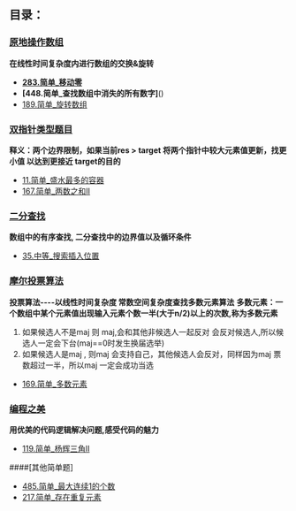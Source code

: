 ## 目录：

### [原地操作数组](https://github.com/wuye251/algorithm/tree/master/%E5%8A%9B%E6%89%A3/%E6%95%B0%E7%BB%84/%E5%8E%9F%E5%9C%B0%E6%93%8D%E4%BD%9C%E6%95%B0%E7%BB%84)
__在线性时间复杂度内进行数组的交换&旋转__
- __[283.简单_移动零](https://github.com/wuye251/algorithm/blob/master/%E5%8A%9B%E6%89%A3/%E6%95%B0%E7%BB%84/%E5%8E%9F%E5%9C%B0%E6%93%8D%E4%BD%9C%E6%95%B0%E7%BB%84/283.%E7%AE%80%E5%8D%95_%E7%A7%BB%E5%8A%A8%E9%9B%B6)__
- __[448.简单_查找数组中消失的所有数字]__()
- [189.简单_旋转数组](https://github.com/wuye251/algorithm/blob/master/%E5%8A%9B%E6%89%A3/%E6%95%B0%E7%BB%84/%E5%8E%9F%E5%9C%B0%E6%93%8D%E4%BD%9C%E6%95%B0%E7%BB%84/189.%E7%AE%80%E5%8D%95_%E6%97%8B%E8%BD%AC%E6%95%B0%E7%BB%84.php)


### [双指针类型题目](https://github.com/wuye251/algorithm/tree/master/%E5%8A%9B%E6%89%A3/%E6%95%B0%E7%BB%84/%E5%8F%8C%E6%8C%87%E9%92%88)
__释义：两个边界限制，如果当前res > target  将两个指针中较大元素值更新，找更小值 以达到更接近 target的目的__
- [11.简单_盛水最多的容器](https://github.com/wuye251/algorithm/blob/master/%E5%8A%9B%E6%89%A3/%E6%95%B0%E7%BB%84/%E5%8F%8C%E6%8C%87%E9%92%88/11.%E7%AE%80%E5%8D%95_%E7%9B%9B%E6%B0%B4%E6%9C%80%E5%A4%9A%E7%9A%84%E5%AE%B9%E5%99%A8.php)
- [167.简单_两数之和II](https://github.com/wuye251/algorithm/blob/master/%E5%8A%9B%E6%89%A3/%E6%95%B0%E7%BB%84/%E5%8F%8C%E6%8C%87%E9%92%88/167.%E7%AE%80%E5%8D%95_%E4%B8%A4%E6%95%B0%E4%B9%8B%E5%92%8CII.php)

### [二分查找](https://github.com/wuye251/algorithm/tree/master/%E5%8A%9B%E6%89%A3/%E6%95%B0%E7%BB%84/%E4%BA%8C%E5%88%86%E6%9F%A5%E6%89%BE)
__数组中的有序查找, 二分查找中的边界值以及循环条件__
- [35.中等_搜索插入位置](https://github.com/wuye251/algorithm/blob/master/%E5%8A%9B%E6%89%A3/%E6%95%B0%E7%BB%84/%E4%BA%8C%E5%88%86%E6%9F%A5%E6%89%BE/35.%E4%B8%AD%E7%AD%89_%E6%90%9C%E7%B4%A2%E6%8F%92%E5%85%A5%E4%BD%8D%E7%BD%AE.php)

### [摩尔投票算法](https://github.com/wuye251/algorithm/tree/master/%E5%8A%9B%E6%89%A3/%E6%95%B0%E7%BB%84/%E6%91%A9%E5%B0%94%E6%8A%95%E7%A5%A8%E7%AE%97%E6%B3%95)
__投票算法----以线性时间复杂度 常数空间复杂度查找多数元素算法__
__多数元素：一个数组中某个元素值出现输入元素个数一半(大于n/2)以上的次数,称为多数元素__
1. 如果候选人不是maj 则 maj,会和其他非候选人一起反对 会反对候选人,所以候选人一定会下台(maj==0时发生换届选举)
2. 如果候选人是maj , 则maj 会支持自己，其他候选人会反对，同样因为maj 票数超过一半，所以maj 一定会成功当选
- [169.简单_多数元素](https://github.com/wuye251/algorithm/blob/master/%E5%8A%9B%E6%89%A3/%E6%95%B0%E7%BB%84/%E6%91%A9%E5%B0%94%E6%8A%95%E7%A5%A8%E7%AE%97%E6%B3%95/169.%E7%AE%80%E5%8D%95_%E5%A4%9A%E6%95%B0%E5%85%83%E7%B4%A0.php)

### [编程之美](https://github.com/wuye251/algorithm/tree/master/%E5%8A%9B%E6%89%A3/%E6%95%B0%E7%BB%84/%E7%BC%96%E7%A8%8B%E4%B9%8B%E7%BE%8E)
__用优美的代码逻辑解决问题,感受代码的魅力__
- [119.简单_杨辉三角II](https://github.com/wuye251/algorithm/blob/master/%E5%8A%9B%E6%89%A3/%E6%95%B0%E7%BB%84/%E7%BC%96%E7%A8%8B%E4%B9%8B%E7%BE%8E/119.%E7%AE%80%E5%8D%95_%E6%9D%A8%E8%BE%89%E4%B8%89%E8%A7%92II.php)


####[其他简单题]
- [485.简单_最大连续1的个数]()
- [217.简单_存在重复元素]()